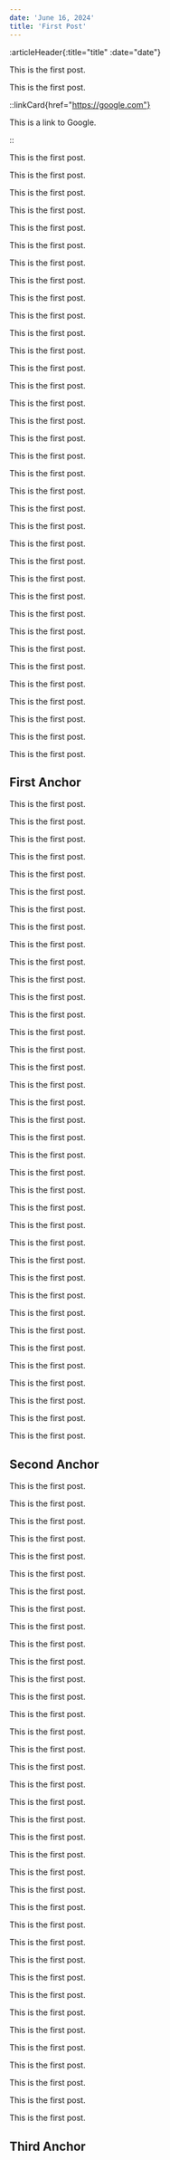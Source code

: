 ```yaml
---
date: 'June 16, 2024'
title: 'First Post'
---
```


:articleHeader{:title="title" :date="date"}

This is the first post.

This is the first post.

::linkCard{href="https://google.com"}

This is a link to Google.

::

This is the first post.

This is the first post.

This is the first post.

This is the first post.

This is the first post.

This is the first post.

This is the first post.

This is the first post.

This is the first post.

This is the first post.

This is the first post.

This is the first post.

This is the first post.

This is the first post.

This is the first post.

This is the first post.

This is the first post.

This is the first post.

This is the first post.

This is the first post.

This is the first post.

This is the first post.

This is the first post.

This is the first post.

This is the first post.

This is the first post.

This is the first post.

This is the first post.

This is the first post.

This is the first post.

This is the first post.

This is the first post.

This is the first post.

This is the first post.

This is the first post.

## First Anchor

This is the first post.

This is the first post.

This is the first post.

This is the first post.

This is the first post.

This is the first post.

This is the first post.

This is the first post.

This is the first post.

This is the first post.

This is the first post.

This is the first post.

This is the first post.

This is the first post.

This is the first post.

This is the first post.

This is the first post.

This is the first post.

This is the first post.

This is the first post.

This is the first post.

This is the first post.

This is the first post.

This is the first post.

This is the first post.

This is the first post.

This is the first post.

This is the first post.

This is the first post.

This is the first post.

This is the first post.

This is the first post.

This is the first post.

This is the first post.

This is the first post.

This is the first post.

This is the first post.

## Second Anchor

This is the first post.

This is the first post.

This is the first post.

This is the first post.

This is the first post.

This is the first post.

This is the first post.

This is the first post.

This is the first post.

This is the first post.

This is the first post.

This is the first post.

This is the first post.

This is the first post.

This is the first post.

This is the first post.

This is the first post.

This is the first post.

This is the first post.

This is the first post.

This is the first post.

This is the first post.

This is the first post.

This is the first post.

This is the first post.

This is the first post.

This is the first post.

This is the first post.

This is the first post.

This is the first post.

This is the first post.

This is the first post.

This is the first post.

This is the first post.

This is the first post.

This is the first post.

This is the first post.

## Third Anchor
